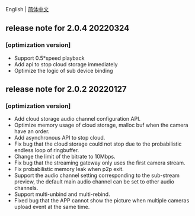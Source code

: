English | [简体中文](./release_note_zh-CN.md)
## release note for 2.0.4 20220324
### [optimization version]
- Support 0.5*speed playback
- Add api to stop cloud storage immediately
- Optimize the logic of sub device binding

## release note for 2.0.2 20220127
### [optimization version]
- Add cloud storage audio channel configuration API.
- Optimize memory usage of cloud storage, malloc buf when the camera have an order. 
- Add asynchronous API to stop cloud.
- Fix bug that the cloud storage could not stop due to the probabilistic endless loop of ringbuffer.
- Change the limit of the bitrate to 10Mbps.
- Fix bug that the streaming gateway only uses the first camera stream.
- Fix probabilistic memory leak when p2p exit.
- Support the audio channel setting corresponding to the sub-stream preview, the default main audio channel can be set to other audio channels.
- Support multi-unbind and multi-rebind.
- Fixed bug that the APP cannot show the picture when multiple cameras upload event at the same time.
